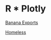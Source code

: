 # R * Plotly
[Banana Exports](https://amawest.github.io/banana-project/R_Banana_Project/docs/)

[Homeless](https://amawest.github.io/banana-project/R_Banana_Project/docs/homeless)
